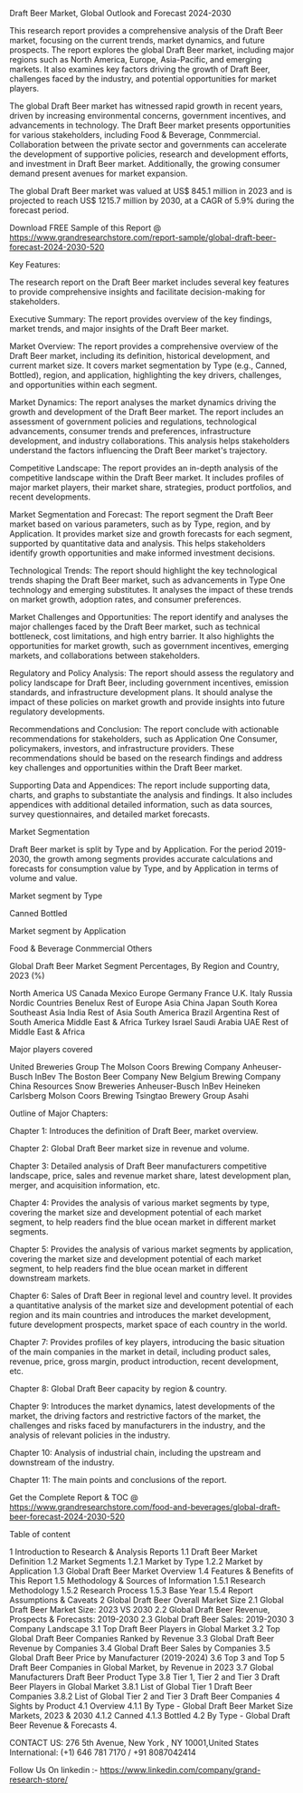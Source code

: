 Draft Beer Market, Global Outlook and Forecast 2024-2030


This research report provides a comprehensive analysis of the Draft Beer market, focusing on the current trends, market dynamics, and future prospects. The report explores the global Draft Beer market, including major regions such as North America, Europe, Asia-Pacific, and emerging markets. It also examines key factors driving the growth of Draft Beer, challenges faced by the industry, and potential opportunities for market players.

The global Draft Beer market has witnessed rapid growth in recent years, driven by increasing environmental concerns, government incentives, and advancements in technology. The Draft Beer market presents opportunities for various stakeholders, including Food & Beverage, Conmmercial. Collaboration between the private sector and governments can accelerate the development of supportive policies, research and development efforts, and investment in Draft Beer market. Additionally, the growing consumer demand present avenues for market expansion.

The global Draft Beer market was valued at US$ 845.1 million in 2023 and is projected to reach US$ 1215.7 million by 2030, at a CAGR of 5.9% during the forecast period.

Download FREE Sample of this Report @ https://www.grandresearchstore.com/report-sample/global-draft-beer-forecast-2024-2030-520


Key Features:

The research report on the Draft Beer market includes several key features to provide comprehensive insights and facilitate decision-making for stakeholders.

Executive Summary: The report provides overview of the key findings, market trends, and major insights of the Draft Beer market.

Market Overview: The report provides a comprehensive overview of the Draft Beer market, including its definition, historical development, and current market size. It covers market segmentation by Type (e.g., Canned, Bottled), region, and application, highlighting the key drivers, challenges, and opportunities within each segment.

Market Dynamics: The report analyses the market dynamics driving the growth and development of the Draft Beer market. The report includes an assessment of government policies and regulations, technological advancements, consumer trends and preferences, infrastructure development, and industry collaborations. This analysis helps stakeholders understand the factors influencing the Draft Beer market's trajectory.

Competitive Landscape: The report provides an in-depth analysis of the competitive landscape within the Draft Beer market. It includes profiles of major market players, their market share, strategies, product portfolios, and recent developments.

Market Segmentation and Forecast: The report segment the Draft Beer market based on various parameters, such as by Type, region, and by Application. It provides market size and growth forecasts for each segment, supported by quantitative data and analysis. This helps stakeholders identify growth opportunities and make informed investment decisions.

Technological Trends: The report should highlight the key technological trends shaping the Draft Beer market, such as advancements in Type One technology and emerging substitutes. It analyses the impact of these trends on market growth, adoption rates, and consumer preferences.

Market Challenges and Opportunities: The report identify and analyses the major challenges faced by the Draft Beer market, such as technical bottleneck, cost limitations, and high entry barrier. It also highlights the opportunities for market growth, such as government incentives, emerging markets, and collaborations between stakeholders.

Regulatory and Policy Analysis: The report should assess the regulatory and policy landscape for Draft Beer, including government incentives, emission standards, and infrastructure development plans. It should analyse the impact of these policies on market growth and provide insights into future regulatory developments.

Recommendations and Conclusion: The report conclude with actionable recommendations for stakeholders, such as Application One Consumer, policymakers, investors, and infrastructure providers. These recommendations should be based on the research findings and address key challenges and opportunities within the Draft Beer market.

Supporting Data and Appendices: The report include supporting data, charts, and graphs to substantiate the analysis and findings. It also includes appendices with additional detailed information, such as data sources, survey questionnaires, and detailed market forecasts.

Market Segmentation

Draft Beer market is split by Type and by Application. For the period 2019-2030, the growth among segments provides accurate calculations and forecasts for consumption value by Type, and by Application in terms of volume and value.

Market segment by Type



Canned
Bottled


Market segment by Application



Food & Beverage
Conmmercial
Others


Global Draft Beer Market Segment Percentages, By Region and Country, 2023 (%)



North America
US
Canada
Mexico
Europe
Germany
France
U.K.
Italy
Russia
Nordic Countries
Benelux
Rest of Europe
Asia
China
Japan
South Korea
Southeast Asia
India
Rest of Asia
South America
Brazil
Argentina
Rest of South America
Middle East & Africa
Turkey
Israel
Saudi Arabia
UAE
Rest of Middle East & Africa


Major players covered



United Breweries Group
The Molson Coors Brewing Company
Anheuser-Busch InBev
The Boston Beer Company
New Belgium Brewing Company
China Resources Snow Breweries
Anheuser-Busch InBev
Heineken
Carlsberg
Molson Coors Brewing
Tsingtao Brewery Group
Asahi


Outline of Major Chapters:

Chapter 1: Introduces the definition of Draft Beer, market overview.

Chapter 2: Global Draft Beer market size in revenue and volume.

Chapter 3: Detailed analysis of Draft Beer manufacturers competitive landscape, price, sales and revenue market share, latest development plan, merger, and acquisition information, etc.

Chapter 4: Provides the analysis of various market segments by type, covering the market size and development potential of each market segment, to help readers find the blue ocean market in different market segments.

Chapter 5: Provides the analysis of various market segments by application, covering the market size and development potential of each market segment, to help readers find the blue ocean market in different downstream markets.

Chapter 6: Sales of Draft Beer in regional level and country level. It provides a quantitative analysis of the market size and development potential of each region and its main countries and introduces the market development, future development prospects, market space of each country in the world.

Chapter 7: Provides profiles of key players, introducing the basic situation of the main companies in the market in detail, including product sales, revenue, price, gross margin, product introduction, recent development, etc.

Chapter 8: Global Draft Beer capacity by region & country.

Chapter 9: Introduces the market dynamics, latest developments of the market, the driving factors and restrictive factors of the market, the challenges and risks faced by manufacturers in the industry, and the analysis of relevant policies in the industry.

Chapter 10: Analysis of industrial chain, including the upstream and downstream of the industry.

Chapter 11: The main points and conclusions of the report.

Get the Complete Report & TOC @ https://www.grandresearchstore.com/food-and-beverages/global-draft-beer-forecast-2024-2030-520

Table of content

1 Introduction to Research & Analysis Reports
1.1 Draft Beer Market Definition
1.2 Market Segments
1.2.1 Market by Type
1.2.2 Market by Application
1.3 Global Draft Beer Market Overview
1.4 Features & Benefits of This Report
1.5 Methodology & Sources of Information
1.5.1 Research Methodology
1.5.2 Research Process
1.5.3 Base Year
1.5.4 Report Assumptions & Caveats
2 Global Draft Beer Overall Market Size
2.1 Global Draft Beer Market Size: 2023 VS 2030
2.2 Global Draft Beer Revenue, Prospects & Forecasts: 2019-2030
2.3 Global Draft Beer Sales: 2019-2030
3 Company Landscape
3.1 Top Draft Beer Players in Global Market
3.2 Top Global Draft Beer Companies Ranked by Revenue
3.3 Global Draft Beer Revenue by Companies
3.4 Global Draft Beer Sales by Companies
3.5 Global Draft Beer Price by Manufacturer (2019-2024)
3.6 Top 3 and Top 5 Draft Beer Companies in Global Market, by Revenue in 2023
3.7 Global Manufacturers Draft Beer Product Type
3.8 Tier 1, Tier 2 and Tier 3 Draft Beer Players in Global Market
3.8.1 List of Global Tier 1 Draft Beer Companies
3.8.2 List of Global Tier 2 and Tier 3 Draft Beer Companies
4 Sights by Product
4.1 Overview
4.1.1 By Type - Global Draft Beer Market Size Markets, 2023 & 2030
4.1.2 Canned
4.1.3 Bottled
4.2 By Type - Global Draft Beer Revenue & Forecasts
4.

CONTACT US:
276 5th Avenue, New York , NY 10001,United States
International: (+1) 646 781 7170 / +91 8087042414

Follow Us On linkedin :- https://www.linkedin.com/company/grand-research-store/


